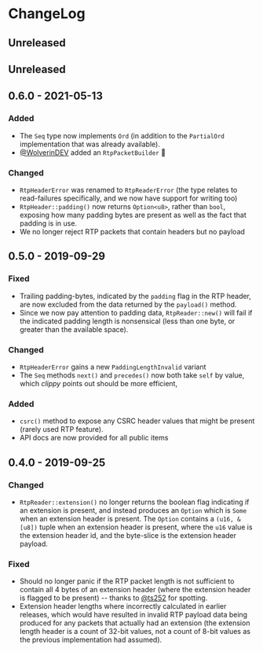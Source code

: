 # ChangeLog

## Unreleased

## Unreleased

## 0.6.0 - 2021-05-13
### Added
 - The `Seq` type now implements `Ord` (in addition to the `PartialOrd` implementation that was already available).
 - [@WolverinDEV](https://github.com/WolverinDEV) added an `RtpPacketBuilder` 🎊

### Changed
 - `RtpHeaderError` was renamed to `RtpReaderError` (the type relates to read-failures specifically, and we now
   have support for writing too)
 - `RtpHeader::padding()` now returns `Option<u8>`, rather than `bool`, exposing how many padding bytes are present as
   well as the fact that padding is in use.
 - We no longer reject RTP packets that contain headers but no payload

## 0.5.0 - 2019-09-29
### Fixed
 - Trailing padding-bytes, indicated by the `padding` flag in the RTP header, are now excluded from the data returned by
   the `payload()` method.
 - Since we now pay attention to padding data, `RtpReader::new()` will fail if the indicated padding length is
   nonsensical (less than one byte, or greater than the available space).
### Changed
 - `RtpHeaderError` gains a new `PaddingLengthInvalid` variant
 - The `Seq` methods `next()` and `precedes()` now both take `self` by value, which _clippy_ points out should be more
   efficient,
### Added
 - `csrc()` method to expose any CSRC header values that might be present (rarely used RTP feature).
 - API docs are now provided for all public items

## 0.4.0 - 2019-09-25
### Changed
 - `RtpReader::extension()` no longer returns the boolean flag indicating if an extension is present, and instead
   produces an `Option` which is `Some` when an extension header is present.  The `Option` contains a `(u16, &[u8])`
   tuple when an extension header is present, where the `u16` value is the extension header id, and the byte-slice is
   the extension header payload.
### Fixed
 - Should no longer panic if the RTP packet length is not sufficient to contain all 4 bytes of an extension header
   (where the extension header is flagged to be present) -- thanks to [@ts252](https://github.com/ts252) for spotting.
 - Extension header lengths where incorrectly calculated in earlier releases, which would have resulted in invalid RTP
   payload data being produced for any packets that actually had an extension (the extension length header is a count of
   32-bit values, not a count of 8-bit values as the previous implementation had assumed).
